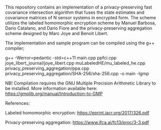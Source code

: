 This repository contains an implementation of a privacy-preserving fast covariance intersection algorithm that fuses the state estimates and covariance matrices of N sensor systems in encrypted form. The scheme utilizes the labeled homomorphic encryption scheme by Manuel Barbosa, Dario Catalano, and Dario Fiore and the privacy-preserving aggregation scheme designed by Marc Joye and Benoit Libert.

The implementation and sample program can be compiled using the g++ compiler;

g++ -Werror=pedantic -std=c++11 main.cpp ppfci.cpp joye\_libert\_journal/joye\_libert.cpp muLabeledHE/mu\_labeled\_he.cpp privacy\_preserving\_aggregation/ppa.cpp privacy\_preserving\_aggregation/SHA-256/sha-256.cpp -o main -lgmp


NB! Compilation requires the GNU Multiple Precision Arithmetic Library to be installed. More information available here: https://gmplib.org/manual/Introduction-to-GMP

References:

Labeled homomorphic encryption: https://eprint.iacr.org/2017/326.pdf

Privacy-preserving aggregation: https://www.ifca.ai/fc13/proc/3-3.pdf
